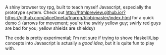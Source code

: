 A shiny browser toy rpg, built to teach myself Javascript, especially the prototype system. Check out http://htmlpreview.github.io/?https://github.com/alice0meta/fnarpg/blob/master/index.html for a quick demo :) (arrows for movement; you're the swirly yellow guy; swirly red guys are bad for you; yellow shields are shieldsy)

The code is pretty experimental; I'm not sure if trying to shove Haskell/Lisp concepts into Javascript is actually a *good idea*, but it is quite fun to play with.